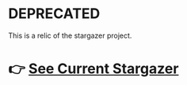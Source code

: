 # DEPRECATED
This is a relic of the stargazer project.

# 👉 [See Current Stargazer](https://github.com/CodaBool/stargazer)
